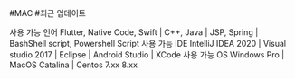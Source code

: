 #MAC #최근 업데이트

사용 가능 언어  Flutter, Native Code, Swift | C++, Java | JSP, Spring | BashShell script, Powershell Script 
사용 가능 IDE   IntelliJ IDEA 2020 | Visual studio 2017 | Eclipse | Android Studio | XCode
사용 가능 OS    Windows Pro | MacOS Catalina | Centos 7.xx 8.xx


